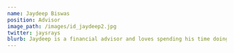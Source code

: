 ```yaml
---
name: Jaydeep Biswas
position: Advisor
image_path: /images/id_jaydeep2.jpg
twitter: jaysrays
blurb: Jaydeep is a financial advisor and loves spending his time doing research in finance.
---
```

